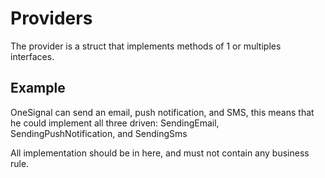 # Providers

The provider is a struct that implements methods of 1 or multiples interfaces.

## Example

OneSignal can send an email, push notification, and SMS, this means that he could implement all three driven: SendingEmail, SendingPushNotification, and SendingSms

All implementation should be in here, and must not contain any business rule.
